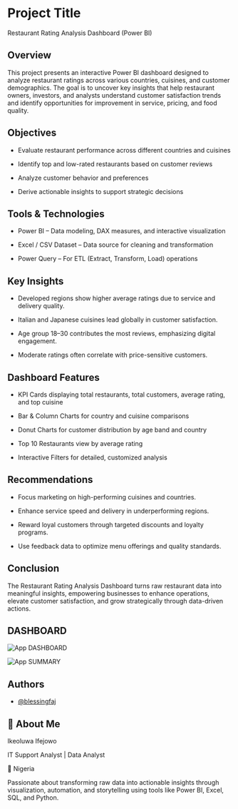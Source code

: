 
# Project Title

Restaurant Rating Analysis Dashboard (Power BI)





## Overview

This project presents an interactive Power BI dashboard designed to analyze restaurant ratings across various countries, cuisines, and customer demographics.
The goal is to uncover key insights that help restaurant owners, investors, and analysts understand customer satisfaction trends and identify opportunities for improvement in service, pricing, and food quality.
## Objectives

- Evaluate restaurant performance across different countries and cuisines

- Identify top and low-rated restaurants based on customer reviews

- Analyze customer behavior and preferences

- Derive actionable insights to support strategic decisions
## Tools & Technologies

- Power BI – Data modeling, DAX measures, and interactive visualization

- Excel / CSV Dataset – Data source for cleaning and transformation

- Power Query – For ETL (Extract, Transform, Load) operations
## Key Insights

- Developed regions show higher average ratings due to service and delivery quality.

- Italian and Japanese cuisines lead globally in customer satisfaction.

- Age group 18–30 contributes the most reviews, emphasizing digital engagement.

- Moderate ratings often correlate with price-sensitive customers.
## Dashboard Features

- KPI Cards displaying total restaurants, total customers, average rating, and top cuisine

- Bar & Column Charts for country and cuisine comparisons

- Donut Charts for customer distribution by age band and country

- Top 10 Restaurants view by average rating

- Interactive Filters for detailed, customized analysis
## Recommendations

- Focus marketing on high-performing cuisines and countries.

- Enhance service speed and delivery in underperforming regions.

- Reward loyal customers through targeted discounts and loyalty programs.

- Use feedback data to optimize menu offerings and quality standards.
## Conclusion

The Restaurant Rating Analysis Dashboard turns raw restaurant data into meaningful insights, empowering businesses to enhance operations, elevate customer satisfaction, and grow strategically through data-driven actions.
## DASHBOARD

![App DASHBOARD](https://github.com/user-attachments/assets/64db0c2c-749f-4f72-bb04-c35eb13ba012)

![App SUMMARY](https://github.com/user-attachments/assets/7a5cfccd-792d-4db3-a3b6-852bde5d7a76)
## Authors

- [@blessingfaj](https://www.github.com/blessingfaj)


## 🚀 About Me


Ikeoluwa Ifejowo

IT Support Analyst | Data Analyst

📍 Nigeria

Passionate about transforming raw data into actionable insights through visualization, automation, and storytelling using tools like Power BI, Excel, SQL, and Python.
